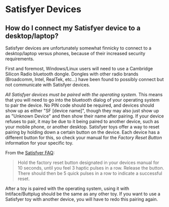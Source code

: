 # Satisfyer Devices

## How do I connect my Satisfyer device to a desktop/laptop?

Satisfyer devices are unfortunately somewhat finnicky to connect to a desktop/laptop versus phones, because of their increased security requirements.

First and foremost, Windows/Linux users will need to use a Cambridge Silicon Radio bluetooth dongle. Dongles with other radio brands (Broadcomm, Intel, RealTek, etc...) have been found to possibly connect but not communicate with Satisfyer devices.

_All Satisfyer devices must be paired with the operating system._ This means that you will need to go into the bluetooth dialog of your operating system to pair the device. No PIN code should be required, and devices should show up as either "SF [device name]", though they may also just show up as "Unknown Device" and then show their name after pairing. If your device refuses to pair, it may be due to it being paired to another device, such as your mobile phone, or another desktop. Satisfyer toys offer a way to reset pairing by holding down a certain button on the device. Each device has a different button for this, so check your manual for the _Factory Reset Button_ information for your specific toy.

From the [Satisfyer FAQ](https://us.satisfyer.com/us/faq/): 

> Hold the factory reset button designated in your devices manual for 10 seconds, until you feel 3
> haptic pulses in a row. Release the button. There should then be 5 quick pulses in a row to
> indicate a successful reset.

After a toy is paired with the operating system, using it with Intiface/Buttplug should be the same as any other toy. If you want to use a Satisfyer toy with another device, you will have to redo this pairing again.